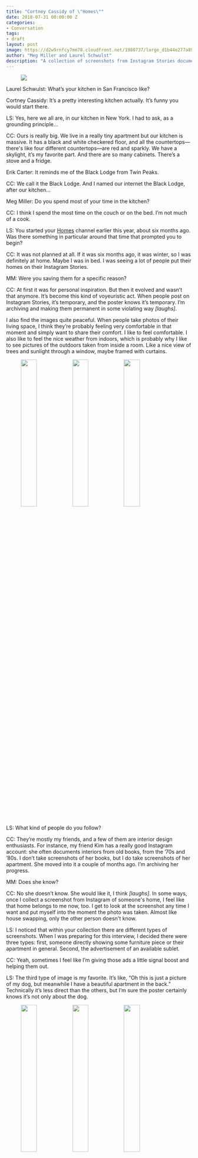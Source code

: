 ```yaml
---
title: "Cortney Cassidy of \"Homes\""
date: 2018-07-31 00:00:00 Z
categories:
- Conversation
tags:
- draft
layout: post
image: https://d2w9rnfcy7mm78.cloudfront.net/1980737/large_d1b44e277a89797614ecdffe963a54fe.png
author: "Meg Miller and Laurel Schwulst"
description: "A collection of screenshots from Instagram Stories documenting the interiors of people's homes."
---
```


<figure>
  <a href="https://www.are.na/block/1980737"><img src="https://d2w9rnfcy7mm78.cloudfront.net/1980737/large_d1b44e277a89797614ecdffe963a54fe.png" /></a>
</figure>

Laurel Schwulst: What’s your kitchen in San Francisco like?

Cortney Cassidy: It’s a pretty interesting kitchen actually. It’s funny you would start there.

LS: Yes, here we all are, in our kitchen in New York. I had to ask, as a grounding principle…

CC: Ours is really big. We live in a really tiny apartment but our kitchen is massive. It has a black and white checkered floor, and all the countertops—there's like four different countertops—are red and sparkly. We have a skylight, it’s my favorite part. And there are so many cabinets. There’s a stove and a fridge.

Erik Carter: It reminds me of the Black Lodge from Twin Peaks.

CC: We call it the Black Lodge. And I named our internet the Black Lodge, after our kitchen…

Meg Miller: Do you spend most of your time in the kitchen?

CC: I think I spend the most time on the couch or on the bed. I’m not much of a cook.

LS: You started your [Homes](https://www.are.na/cortney-cassidy/homes-1517039081) channel earlier this year, about six months ago. Was there something in particular around that time that prompted you to begin?

CC: It was not planned at all. If it was six months ago, it was winter, so I was definitely at home. Maybe I was in bed. I was seeing a lot of people put their homes on their Instagram Stories.

MM: Were you saving them for a specific reason?

CC: At first it was for personal inspiration. But then it evolved and wasn’t that anymore. It’s become this kind of voyeuristic act. When people post on Instagram Stories, it’s temporary, and the poster knows it’s temporary. I’m archiving and making them permanent in some violating way _[laughs]_.

I also find the images quite peaceful. When people take photos of their living space, I think they’re probably feeling very comfortable in that moment and simply want to share their comfort. I like to feel comfortable. I also like to feel the nice weather from indoors, which is probably why I like to see pictures of the outdoors taken from inside a room. Like a nice view of trees and sunlight through a window, maybe framed with curtains.

<figure>
  <img src="https://d2w9rnfcy7mm78.cloudfront.net/2493254/large_cc9fc19920ca64b687b61fb1541957e1.png" style="display:inline-block; width: 32%; margin-top: 0;" />
  <img src="https://d2w9rnfcy7mm78.cloudfront.net/2493256/large_8d867fe36a08e7b239efc375447ecff9.png" style="display:inline-block; width: 32%; margin-top: 0;" />
  <img src="https://d2w9rnfcy7mm78.cloudfront.net/2493255/large_a7999281e2b8c962b0680ca16be11c30.png" style="display:inline-block; width: 32%; margin-top: 0;" />
</figure>

LS: What kind of people do you follow?

CC: They’re mostly my friends, and a few of them are interior design enthusiasts. For instance, my friend Kim has a really good Instagram account: she often documents interiors from old books, from the ’70s and ’80s. I don’t take screenshots of her books, but I do take screenshots of her apartment. She moved into it a couple of months ago. I’m archiving her progress.

MM: Does she know?

CC: No she doesn’t know. She would like it, I think _[laughs]_. In some ways, once I collect a screenshot from Instagram of someone's home, I feel like that home belongs to me now, too. I get to look at the screenshot any time I want and put myself into the moment the photo was taken. Almost like house swapping, only the other person doesn't know.

LS: I noticed that within your collection there are different types of screenshots. When I was preparing for this interview, I decided there were three types: first, someone directly showing some furniture piece or their apartment in general. Second, the advertisement of an available sublet.

CC: Yeah, sometimes I feel like I’m giving those ads a little signal boost and helping them out.

LS: The third type of image is my favorite. It’s like, “Oh this is just a picture of my dog, but meanwhile I have a beautiful apartment in the back.” Technically it’s less direct than the others, but I’m sure the poster certainly knows it’s not only about the dog.

<figure>
  <img src="https://d2w9rnfcy7mm78.cloudfront.net/2493250/large_e18800a63273f610590a7d4769587da1.png" style="display:inline-block; width: 32%; margin-top: 0;" />
  <img src="https://d2w9rnfcy7mm78.cloudfront.net/2493251/large_6ccfd0f341a81e90ed62cd6816305992.png" style="display:inline-block; width: 32%; margin-top: 0;" />
  <img src="https://d2w9rnfcy7mm78.cloudfront.net/2493253/large_276fb6a341829be32bc264e3df3479c4.png" style="display:inline-block; width: 32%; margin-top: 0;" />  
</figure>

CC: Right. They made the subjective decision to make that exact crop.

LS: I like what you said earlier about people simply want to share their comfort. Even though it can be seen as selfish or bragging, it’s also quite generous to share comfort. You said collecting the screenshots likewise makes you feel at peace.

CC: Yes, it’s a nice feeling. Organizing makes me feel calm. I’m searching for a certain kind of content, digging through the noise to find what I want to see.

MM: Are you really organized?

CC: It helps my anxiety. If you have a very organized life, you have less to worry about.

When you typically view Instagram Stories, they’re one at a time, taking up the whole screen. When I saw all my Instagram Stories screenshots in a row I thought, “That looks so cool.” There’s something so peaceful and organized in how it looks as a collection.

MM: Have you noticed any patterns from the collection? Any interior patterns, where it’s like everybody puts their kitchen table beside their kitchen island or something? I mean, nobody does that.

CC: The main trend I see are the plants. They make the spaces really nice.

<figure>
  <img src="https://d2w9rnfcy7mm78.cloudfront.net/2493252/large_9213552b3afb2014ccda01177a93618f.png" style="display:inline-block; width: 49%; margin-top: 0;" />
  <img src="https://d2w9rnfcy7mm78.cloudfront.net/2493257/large_f1257144ae0409b7fbcd2ab265543487.png" style="display:inline-block; width: 49%; margin-top: 0;" />
</figure>

EC: It’s a status symbol. Because the people we follow are around our age—in their late 20s, early 30s—getting their lives together. So it’s a way of showing off that they’re getting themselves organized.

CC: I think about that often. We’re at the nesting time in our lives. We’re making our spaces very comfortable.

EC: It makes sense people want to share their nests. People’s living spaces are extensions of their personalities. And the more intimate that space is, maybe the closer it is to their personality. Sharing your space is a way of projecting yourself to the world.

CC: Yes, seeing a vignette of a home without the person present in the image is like getting to see another angle of them, almost like it's their echo or ghost.

One of my concerns is that I need to expand my bubble. Interior designers are usually not as interesting because it’s not as organic or real, it’s just the homes they work on. And that’s not what I’m looking for. I’m looking for people in their real homes.

The project has evolved. At first, I wasn’t very strict. But by now, I’m carefully paying attention when I see a home in Instagram Stories. I have a list of qualifications. If there are a bunch of people in it, I don’t capture it. That’s a lifestyle moment and not a living moment, if that makes sense.

I used to work for _Dwell_ magazine, which featured all these “natural” but still very staged, modern, and expensive looking places. Perhaps it’s always in the back of my mind as something I don’t want.

LS: It’s interesting to think about nesting over time, as I’m sure people have been nesting at this age for generations. It makes me wonder how people shared their nests in each generation in collaboration with the technology or distribution methods available at the time. I wonder if advances in technology are parallel to advances in sharing intimacy.

MM: Yeah, Instagram Stories is really intimate, for a moment, but it goes away. At least in theory.

If Dwell were to go into a home, it would be frozen in time and accessible later. It might seem intimate because of its subject matter, but it’s actually not intimate at all.

CC: When people post to Instagram Stories—not just homes, but anything—I think most people don’t consider all possible environments and contexts in which their posts will be viewed. It could be on so many different screens in so many different places, public and private, so many different eyes. People are looking on the train. The people above you who are standing can see it, too.

EC: Or if they’re archiving it, in an Are.na channel.

CC: These people are putting it out there. I’m just taking what they’ve given me. I’m not taking anything private. This is the dilemma I have when I take these screenshots. I feel a little sorry.

MM: Your project highlights where we’re at with social media today. It’s strange we haven’t gotten over this cognitive gap. When you put it out there, it’s out there. It’s always shocking when your post comes back to you from a third party.

CC: Like, “Whoa, somebody saw this?”

MM: Yes, even though you know that it’s public, you can’t get past that mental hurdle. I don’t know if that’s something that will change the more and more we live with these platforms. Or if humans can’t foresee dissemination when it’s just you and your tiny device.

LS: Even though today we’re trying to make communicating through computers more human by making it ephemeral, it doesn’t change the underlying fact that copying and dispersion are always possible through this technology.

EC: I always feel a weird disconnect between something I’m making and seeing it out in the wild. It feels so personal when you’re making it by yourself, and then all of a sudden someone is doing something else with it.

LS: How long do you think you’ll continue presenting [Homes](https://www.are.na/cortney-cassidy/homes-1517039081)?

CC: I don’t know. I don’t have any plans to stop. Until someone gets upset that I took a screenshot of their Instagram Stories, I guess. I’ll probably do it for as long as I use Instagram, which I’m not sure how long that will be.

LS: I took a big break from social media recently. And what brought me back was this quote from an Adrienne Rich poem written in 1973 called “[Diving into the Wreck](https://www.poets.org/poetsorg/poem/diving-wreck).” She says you can’t understand the wreck—which means you can’t understand society—without becoming one with it. Even though, earlier when we were talking, you said you hate it when you wake up and immediately start scrolling, you’re obviously a researcher trying to understand. And you have to be there, within it, to do this research. You can’t be outside.

CC: It’s so true you say that. And it actually makes me feel better. Most of my practice and writing and most of the things I create come from this place of being online since that’s where I experience it. Sometimes I wonder if I left, would I fall apart? Would I have nothing to inspire me anymore?

MM: Since people you know follow you on Are.na in addition to Instagram, do you think about what they think when they see their social media from one platform being transferred to another?

CC: Yes, I do think about that sometimes. A friend will start following my channel on Are.na, and maybe a week later they post a photo of their home on Instagram Stories. And I wonder if it’s coincidental or if they want to be on my Are.na channel. While I think about it, no one has ever said anything. This is the first time anyone has ever talked about it _[laughs]_.

I have a friend who was scrolling through Are.na while his mom was visiting. He had just come across a batch of Homes I uploaded. His mom leaned over and exclaimed, “Oh, that’s nice.” So that was great feedback. Moms will love it.


----------

[Cortney Cassidy](http://cortneycassidy.com/) is a writer/artist who exhibits, prints, and performs text-based work. Her fourth book, 99, is available from Issue Press.

[Erik Carter](http://erikcarter.net/) is Cortney's partner and a graphic designer.

[Laurel Schwulst](http://laurelschwulst.com/)’s only resolution this year was to create a reading nook in her apartment.

Meg Miller edits the Are.na blog.
